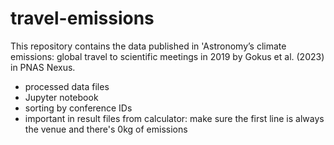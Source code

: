 # travel-emissions
This repository contains the data published in 'Astronomy’s climate 
emissions: global travel to scientific meetings in 2019 by
Gokus et al. (2023) in PNAS Nexus.

- processed data files
- Jupyter notebook
- sorting by conference IDs
- important in result files from calculator: make sure the first line is always the venue and there's 0kg of emissions
